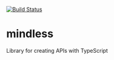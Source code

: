 [![Build Status](https://travis-ci.org/SpartanLabs/mindless.svg?branch=master)](https://travis-ci.org/SpartanLabs/mindless)

# mindless
Library for creating APIs with TypeScript
